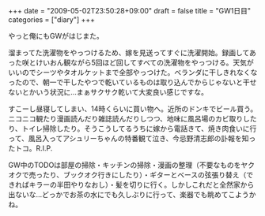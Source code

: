 +++
date = "2009-05-02T23:50:28+09:00"
draft = false
title = "GW1日目"
categories = ["diary"]
+++

やっと俺にもGWがはじまた。

溜まってた洗濯物をやっつけるため、嫁を見送ってすぐに洗濯開始。録画してあった咲とけいおん観ながら5回ほど回してすべての洗濯物をやっつける。天気がいいのでシーツやタオルケットまで全部やっつけた。ベランダに干しきれなくなったので、朝一で干したやつで乾いているものは取り込んでからじゃないと干せないとかいう状況に…まぁサクサク乾いて大変良い感じですな。

すこーし昼寝してしまい、14時くらいに買い物へ。近所のドンキでビール買う。ニコニコ観たり漫画読んだり雑誌読んだりしつつ、地味に風呂場のカビ取りしたり、トイレ掃除したり。そうこうしてるうちに嫁から電話きて、焼き肉食いに行って、風呂入ってアシュリーちゃんの特番観て泣き、今忌野清志郎の訃報を知ったトコ。R.I.P.

GW中のTODOは部屋の掃除・キッチンの掃除・漫画の整理（不要なものをヤクオクで売ったり、ブックオク行きにしたり）・ギターとベースの弦張り替え（できればキラーの半田やりなおし）・髪を切りに行く。しかしこれだと全然家から出ないな…どっかでお茶の水にでも久しぶりに行って、楽器でも眺めてこようかね。
